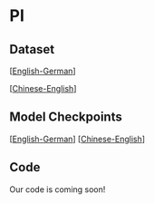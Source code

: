 # PI

## Dataset
[[English-German](https://drive.google.com/file/d/1C2T9PfJnvYXT8ro-fjI5VSqklCpfzCve/view?usp=drive_link)] 

[[Chinese-English](https://drive.google.com/file/d/1x-_9GO-OuGctjY2_5B4CG6qyrJWBoBh-/view?usp=drive_link)]


## Model Checkpoints
[[English-German](https://mega.nz/file/RWNCFTZK#SO_B2mE6niOlQFvB2YFujROnGbeel9rHNmxdmQz-6_0)] 
[[Chinese-English](https://mega.nz/file/8H11hCKD#YNxX47j8H2C3mNX9_1uXM9Rm-T2ZlRV6JOWlS4yj24c)] 

## Code
Our code is coming soon!
